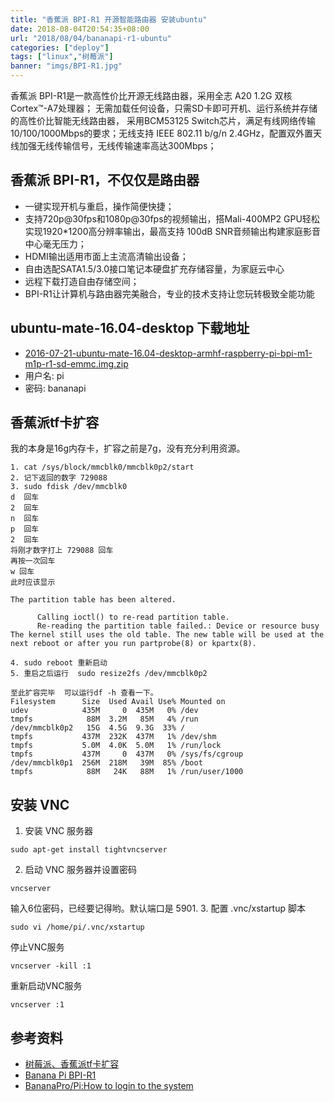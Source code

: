 ```yaml
---
title: "香蕉派 BPI-R1 开源智能路由器 安装ubuntu"
date: 2018-08-04T20:54:35+08:00
url: "2018/08/04/bananapi-r1-ubuntu"
categories: ["deploy"]
tags: ["linux","树莓派"]
banner: "imgs/BPI-R1.jpg"
---
```


香蕉派 BPI-R1是一款高性价比开源无线路由器，采用全志 A20 1.2G 双核 Cortex™-A7处理器； 无需加载任何设备，只需SD卡即可开机、运行系统并存储的高性价比智能无线路由器， 采用BCM53125 Switch芯片，满足有线网络传输10/100/1000Mbps的要求；无线支持 IEEE 802.11 b/g/n 2.4GHz，配置双外置天线加强无线传输信号，无线传输速率高达300Mbps；

<!--more-->

## 香蕉派 BPI-R1，不仅仅是路由器

* 一键实现开机与重启，操作简便快捷；
* 支持720p@30fps和1080p@30fps的视频输出，搭Mali-400MP2 GPU轻松实现1920*1200高分辨率输出，最高支持
100dB SNR音频输出构建家庭影音中心毫无压力；
* HDMI输出适用市面上主流高清输出设备；
* 自由选配SATA1.5/3.0接口笔记本硬盘扩充存储容量，为家庭云中心
* 远程下载打造自由存储空间；
* BPI-R1让计算机与路由器完美融合，专业的技术支持让您玩转极致全能功能

## ubuntu-mate-16.04-desktop 下载地址
* [2016-07-21-ubuntu-mate-16.04-desktop-armhf-raspberry-pi-bpi-m1-m1p-r1-sd-emmc.img.zip](https://drive.google.com/file/d/0B_YnvHgh2rwjY0VlUGdobzFtdk0/view?usp=sharing)
* 用户名: pi
* 密码: bananapi

## 香蕉派tf卡扩容
我的本身是16g内存卡，扩容之前是7g，没有充分利用资源。
```
1. cat /sys/block/mmcblk0/mmcblk0p2/start
2. 记下返回的数字 729088
3. sudo fdisk /dev/mmcblk0
d  回车
2  回车
n  回车
p  回车
2  回车
将刚才数字打上 729088 回车
再按一次回车
w 回车
此时应该显示

The partition table has been altered.

      Calling ioctl() to re-read partition table.
      Re-reading the partition table failed.: Device or resource busy
The kernel still uses the old table. The new table will be used at the next reboot or after you run partprobe(8) or kpartx(8).

4. sudo reboot 重新启动
5. 重启之后运行  sudo resize2fs /dev/mmcblk0p2

至此扩容完毕  可以运行df -h 查看一下。
Filesystem      Size  Used Avail Use% Mounted on
udev            435M     0  435M   0% /dev
tmpfs            88M  3.2M   85M   4% /run
/dev/mmcblk0p2   15G  4.5G  9.3G  33% /
tmpfs           437M  232K  437M   1% /dev/shm
tmpfs           5.0M  4.0K  5.0M   1% /run/lock
tmpfs           437M     0  437M   0% /sys/fs/cgroup
/dev/mmcblk0p1  256M  218M   39M  85% /boot
tmpfs            88M   24K   88M   1% /run/user/1000
```

## 安装 VNC

1. 安装 VNC 服务器
```
sudo apt-get install tightvncserver
```
2. 启动 VNC 服务器并设置密码
```
vncserver
```
输入6位密码，已经要记得哟。默认端口是 5901.
3. 配置 .vnc/xstartup 脚本
```
sudo vi /home/pi/.vnc/xstartup
```

停止VNC服务
```
vncserver -kill :1
```

重新启动VNC服务
```
vncserver :1
```

## 参考资料
* [树莓派、香蕉派tf卡扩容](https://blog.csdn.net/TIANJIAZHAO/article/details/79417255)
* [Banana Pi BPI-R1](http://wiki.banana-pi.org/Banana_Pi_BPI-R1)
* [BananaPro/Pi:How to login to the system](http://wiki.lemaker.org/BananaPro/Pi:How_to_login_to_the_system)
<!--more-->
